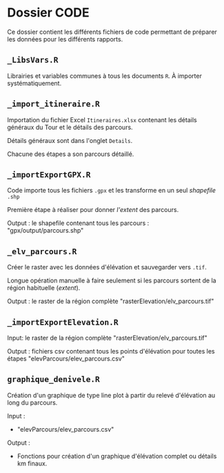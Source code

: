 # Dossier CODE

Ce dossier contient les différents fichiers de code permettant de préparer les données pour les différents rapports.

## `_LibsVars.R`

Librairies et variables communes à tous les documents `R`. À importer systématiquement.

## `_import_itineraire.R`

Importation du fichier Excel `Itineraires.xlsx` contenant les détails généraux du Tour et le détails des parcours.

Détails généraux sont dans l'onglet `Details`.

Chacune des étapes a son parcours détaillé.

## `_importExportGPX.R`

Code importe tous les fichiers `.gpx` et les transforme en un seul *shapefile* `.shp`

Première étape à réaliser pour donner *l'extent* des parcours.

Output : le shapefile contenant tous les parcours : "gpx/output/parcours.shp"

## `_elv_parcours.R`

Créer le raster avec les données d'élévation et sauvegarder vers `.tif`.

Longue opération manuelle à faire seulement si les parcours sortent de la région habituelle (*extent*).

Output : le raster de la région complète "rasterElevation/elv_parcours.tif"

## `_importExportElevation.R`


Input: le raster de la région complète "rasterElevation/elv_parcours.tif"

Output :  fichiers csv contenant tous les points d'élévation pour toutes les étapes "elevParcours/elev_parcours.csv"

## `graphique_denivele.R`

Création d'un graphique de type line plot à partir du relevé d'élévation au long du parcours.

Input : 
- "elevParcours/elev_parcours.csv"

Output : 
- Fonctions pour création d'un graphique d'élévation complet ou détails km finaux.



